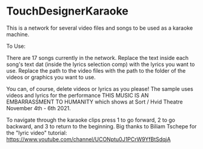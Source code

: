 # TouchDesignerKaraoke
This is a network for several video files and songs to be used as a karaoke machine. 

To Use: 

There are 17 songs currently in the network. Replace the text inside each song's text dat (inside the lyrics selection comp) with the lyrics you want to use. Replace the path to the video files with the path to the folder of the videos or graphics you want to use. 

You can, of course, delete videos or lyrics as you please! The sample uses videos and lyrics for the performance THIS MUSIC IS AN EMBARRASSMENT TO HUMANITY which shows at Sort / Hvid Theatre November 4th - 6th 2021. 

To navigate through the karaoke clips press 1 to go forward, 2 to go backward, and 3 to return to the beginning. Big thanks to Biliam Tschepe for the "lyric video" tutorial: https://www.youtube.com/channel/UCONptu0J1PCrW9YfBtSdqjA
